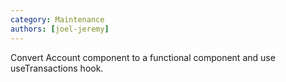 ```yaml
---
category: Maintenance
authors: [joel-jeremy]
---
```


Convert Account component to a functional component and use useTransactions hook.
